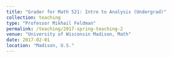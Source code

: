 ```yaml
---
title: "Grader for Math 521: Intro to Analysis (Undergrad)"
collection: teaching
type: "Professor Mikhail Feldman"
permalink: /teaching/2017-spring-teaching-2
venue: "University of Wisconsin Madison, Math"
date: 2017-02-01
location: "Madison, U.S."
---
```



